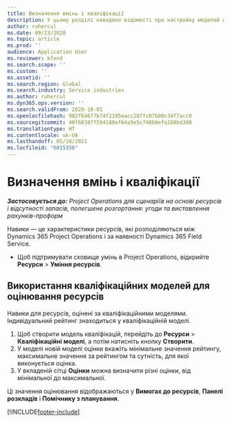 ```yaml
---
title: Визначення вмінь і кваліфікації
description: У цьому розділі наведено відомості про настройку моделей кваліфікацій для оцінки ресурсів.
author: ruhercul
ms.date: 09/23/2020
ms.topic: article
ms.prod: ''
audience: Application User
ms.reviewer: kfend
ms.search.scope: ''
ms.custom: ''
ms.assetid: ''
ms.search.region: Global
ms.search.industry: Service industries
ms.author: ruhercul
ms.dyn365.ops.version: ''
ms.search.validFrom: 2020-10-01
ms.openlocfilehash: 982f64677b74f2195eacc287fc07b80c34f7acc0
ms.sourcegitcommit: 40f68387f594180af64a5e5c748b6efa188bd300
ms.translationtype: HT
ms.contentlocale: uk-UA
ms.lasthandoff: 05/10/2021
ms.locfileid: "6015356"
---
```

# <a name="define-skills-and-proficiencies"></a>Визначення вмінь і кваліфікації

_**Застосовується до:** Project Operations для сценаріїв на основі ресурсів і відсутності запасів, полегшене розгортання: угоди та виставлення рахунків-проформ_

Навики — це характеристики ресурсів, які розподіляються між Dynamics 365 Project Operations і за наявності Dynamics 365 Field Service. 

- Щоб підтримувати сховище умінь в Project Operations, відкрийте **Ресурси** \> **Уміння ресурсів**. 

## <a name="use-proficiency-models-to-rate-resources"></a>Використання кваліфікаційних моделей для оцінювання ресурсів

Навики для ресурсів, оцінені за кваліфікаційними моделями. Індивідуальний рейтинг знаходиться у кваліфікаційній моделі. 

1. Щоб створити модель кваліфікацій, перейдіть до **Ресурси** \> **Кваліфікаційні моделі**, а потім натисніть кнопку **Створити**.
2. У моделі новій моделі оцінки вкажіть мінімальне значення рейтингу, максимальне значення за рейтингом та сутність, для якої виконується оцінка.
3. У вкладеній сітці **Оцінки** можна визначити різні оцінки, від мінімальної до максимальної.


Ці значення оцінювання відображаються у **Вимогах до ресурсів**, **Панелі розкладів** і **Помічнику з планування**.


[!INCLUDE[footer-include](../includes/footer-banner.md)]